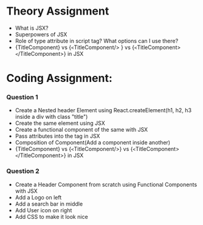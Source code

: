 # Theory Assignment

- What is JSX?
- Superpowers of JSX
- Role of type attribute in script tag? What options can I use there?
- {TitleComponent} vs {`<`TitleComponent/> } vs {`<`TitleComponent>`<`/TitleComponent>} in JSX

# Coding Assignment:

### Question 1

- Create a Nested header Element using React.createElement(h1, h2, h3 inside a div with class "title")
- Create the same element using JSX
- Create a functional component of the same with JSX
- Pass attributes into the tag in JSX
- Composition of Component(Add a component inside another)
- {TitleComponent} vs {`<`TitleComponent/>} vs {`<`TitleComponent>`<`/TitleComponent>} in JSX

### Question 2

- Create a Header Component from scratch using Functional Components with JSX
- Add a Logo on left
- Add a search bar in middle
- Add User icon on right
- Add CSS to make it look nice
